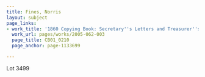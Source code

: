 ```yaml
---
title: Fines, Norris
layout: subject
page_links:
- work_title: '1860 Copying Book: Secretary''s Letters and Treasurer''s Letters, 2005.062.003  '
  work_url: pages/works/2005-062-003
  page_title: CB01_0210
  page_anchor: page-1133699

---
```

<p>Lot 3499</p>